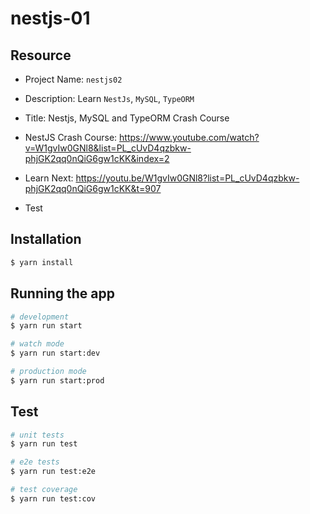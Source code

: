 # nestjs-01

## Resource

- Project Name: `nestjs02`
- Description: Learn `NestJs`, `MySQL`, `TypeORM` 
- Title: Nestjs, MySQL and TypeORM Crash Course

- NestJS Crash Course: https://www.youtube.com/watch?v=W1gvIw0GNl8&list=PL_cUvD4qzbkw-phjGK2qq0nQiG6gw1cKK&index=2
- Learn Next: https://youtu.be/W1gvIw0GNl8?list=PL_cUvD4qzbkw-phjGK2qq0nQiG6gw1cKK&t=907
- Test

## Installation

```bash
$ yarn install
```

## Running the app

```bash
# development
$ yarn run start

# watch mode
$ yarn run start:dev

# production mode
$ yarn run start:prod
```

## Test

```bash
# unit tests
$ yarn run test

# e2e tests
$ yarn run test:e2e

# test coverage
$ yarn run test:cov
```